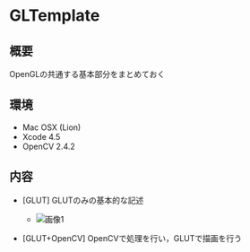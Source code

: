 GLTemplate
============

概要
------
OpenGLの共通する基本部分をまとめておく

環境
-----
- Mac OSX (Lion)
- Xcode 4.5
- OpenCV 2.4.2


内容
-----
- [GLUT] GLUTのみの基本的な記述
    - ![画像1](https://raw.github.com/akaqma/GLTemplate/master/_images/GLUT_1.png "画像のタイトル")


- [GLUT+OpenCV] OpenCVで処理を行い，GLUTで描画を行う

